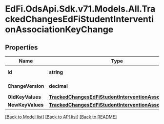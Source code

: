 # EdFi.OdsApi.Sdk.v71.Models.All.TrackedChangesEdFiStudentInterventionAssociationKeyChange

## Properties

Name | Type | Description | Notes
------------ | ------------- | ------------- | -------------
**Id** | **string** | Resource identifier | [optional] 
**ChangeVersion** | **decimal** | Change version | [optional] 
**OldKeyValues** | [**TrackedChangesEdFiStudentInterventionAssociationKey**](TrackedChangesEdFiStudentInterventionAssociationKey.md) |  | [optional] 
**NewKeyValues** | [**TrackedChangesEdFiStudentInterventionAssociationKey**](TrackedChangesEdFiStudentInterventionAssociationKey.md) |  | [optional] 

[[Back to Model list]](../README.md#documentation-for-models) [[Back to API list]](../README.md#documentation-for-api-endpoints) [[Back to README]](../README.md)

